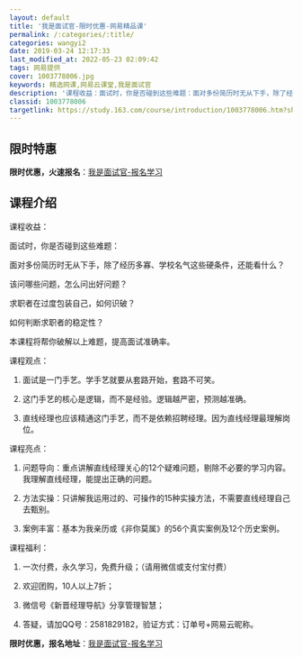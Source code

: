 ```yaml
---
layout: default
title: '我是面试官-限时优惠-网易精品课'
permalink: /:categories/:title/
categories: wangyi2
date: 2019-03-24 12:17:33
last_modified_at: 2022-05-23 02:09:42
tags: 网易提供
cover: 1003778006.jpg
keywords: 精选网课,网易云课堂,我是面试官
description: '课程收益：面试时，你是否碰到这些难题：面对多份简历时无从下手，除了经历多寡、学校名气这些硬条件，还能看什么？该问哪些问题'
classid: 1003778006
targetlink: https://study.163.com/course/introduction/1003778006.htm?share=1&shareId=1025206652&utm_campaign=share&utm_medium=iphoneShare&utm_source=&utm_u=1025206652
---
```


## 限时特惠

**限时优惠，火速报名**：[我是面试官-报名学习](https://study.163.com/course/introduction/1003778006.htm?share=1&shareId=1025206652&utm_campaign=share&utm_medium=iphoneShare&utm_source=&utm_u=1025206652)

## 课程介绍

课程收益：

面试时，你是否碰到这些难题：

面对多份简历时无从下手，除了经历多寡、学校名气这些硬条件，还能看什么？

该问哪些问题，怎么问出好问题？

求职者在过度包装自己，如何识破？

如何判断求职者的稳定性？

本课程将帮你破解以上难题，提高面试准确率。



课程观点：

1.	面试是一门手艺。学手艺就要从套路开始，套路不可笑。

2.	这门手艺的核心是逻辑，而不是经验。逻辑越严密，预测越准确。

3.	直线经理也应该精通这门手艺，而不是依赖招聘经理。因为直线经理最理解岗位。



课程亮点：

1.	问题导向：重点讲解直线经理关心的12个疑难问题，剔除不必要的学习内容。我理解直线经理，能提出正确的问题。

2.	方法实操：只讲解我运用过的、可操作的15种实操方法，不需要直线经理自己去甄别。

3.	案例丰富：基本为我亲历或《非你莫属》的56个真实案例及12个历史案例。



课程福利：

1.	一次付费，永久学习，免费升级；（请用微信或支付宝付费）

2.	欢迎团购，10人以上7折；

3.	微信号《新晋经理导航》分享管理智慧；

4.	答疑，请加QQ号：2581829182，验证方式：订单号+网易云昵称。

**限时优惠，报名地址**：[我是面试官-报名学习](https://study.163.com/course/introduction/1003778006.htm?share=1&shareId=1025206652&utm_campaign=share&utm_medium=iphoneShare&utm_source=&utm_u=1025206652)


